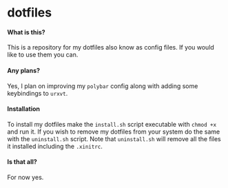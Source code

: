 # dotfiles
#### What is this?
This is a repository for my dotfiles also know as config files.  If you would like to use them you can.

#### Any plans?
Yes, I plan on improving my `polybar` config along with adding some keybindings to `urxvt`.

#### Installation
To install my dotfiles make the `install.sh` script executable with `chmod +x` and run it.  If you wish to remove my dotfiles from your system do the same with the `uninstall.sh` script.  Note that `uninstall.sh` will remove all the files it installed including the `.xinitrc`.

#### Is that all?
For now yes.

